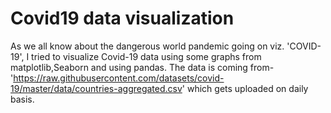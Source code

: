 # Covid19 data visualization 
As we all know about the dangerous world pandemic going on viz. 'COVID-19', I tried to visualize Covid-19 data using some graphs from matplotlib,Seaborn and using pandas. The data is coming from- 'https://raw.githubusercontent.com/datasets/covid-19/master/data/countries-aggregated.csv' which gets uploaded on daily basis.
